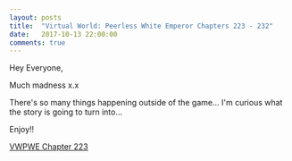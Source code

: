 ```yaml
---
layout: posts
title:  "Virtual World: Peerless White Emperor Chapters 223 - 232"
date:   2017-10-13 22:00:00
comments: true
---
```


Hey Everyone,

Much madness x.x

There's so many things happening outside of the game... I'm curious what the story is going to turn into...

Enjoy!!

[VWPWE Chapter 223][vwpwe0223]

[vwpwe0223]: {{site.url}}/translations/vwpwe/0223
